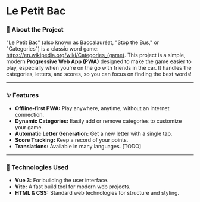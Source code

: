 # Le Petit Bac

### 📝 About the Project

"Le Petit Bac" (also known as Baccalauréat, "Stop the Bus," or "Categories") is a classic word game: https://en.wikipedia.org/wiki/Categories_(game). This project is a simple, modern **Progressive Web App (PWA)** designed to make the game easier to play, especially when you're on the go with friends in the car. It handles the categories, letters, and scores, so you can focus on finding the best words!

---

### ✨ Features

* **Offline-first PWA:** Play anywhere, anytime, without an internet connection.
* **Dynamic Categories:** Easily add or remove categories to customize your game.
* **Automatic Letter Generation:** Get a new letter with a single tap.
* **Score Tracking:** Keep a record of your points.
* **Translations:** Available in many languages. [TODO]

---

### 🔧 Technologies Used

* **Vue 3:** For building the user interface.
* **Vite:** A fast build tool for modern web projects.
* **HTML & CSS:** Standard web technologies for structure and styling.
